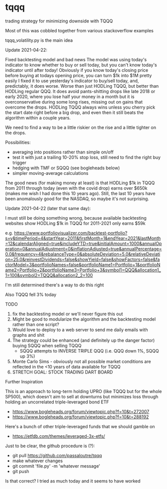 # tqqq
trading strategy for minimizing downside with TQQQ

Most of this was cobbled together from various stackoverflow examples

tqqq_volatility.py is the main idea

Update 2021-04-22:

  Fixed backtesting model and bad news
  The model was using today's indicator to know whether to buy or sell today, but you can't know today's indicator until after today!
  Obviously if you know today's closing price before buying at todays opening price, you can turn $1k into $1M pretty easily
  I fixed it to use yesterday's indicator to buy/sell today, and, predictably, it does worse. Worse than just HODLing TQQQ, but better than HODLing regular QQQ.
  It does avoid pants-shitting drops like late 2018 or early 2020, where you lose half your money in a month but it is overconservative during some long rises, missing out on gains that overcome the drops. HODLing TQQQ always wins unless you cherry pick the start date right before a big drop, and even then it still beats the algorithm within a couple years.

  We need to find a way to be a little riskier on the rise and a little tighter on the drops.

  Possibilities: 
  - averaging into positions rather than simple on/off
  - test it with just a trailing 10-20% stop loss, still need to find the right buy trigger
  - hedging with TMF or SQQQ (see bogleheads below)
  - simpler moving-average calculations

  The good news (for making money at least) is that HODLing $1k in TQQQ from 2011 through today (even with the covid drop) earns over $650k (makes me wish I had done this 10 years ago). Still, the last 10 years have been anomalously good for the NASDAQ, so maybe it's not surprising.

Update 2021-04-22 (later that same day):

  I must still be doing something wrong, because available backtesting websites show HODLing $1k in TQQQ for 2011-2021 only earns $59k
  
  e.g. https://www.portfoliovisualizer.com/backtest-portfolio?s=y&timePeriod=4&startYear=2011&firstMonth=1&endYear=2021&lastMonth=12&calendarAligned=true&includeYTD=true&initialAmount=1000&annualOperation=0&annualAdjustment=0&inflationAdjusted=true&annualPercentage=0.0&frequency=4&rebalanceType=0&absoluteDeviation=5.0&relativeDeviation=25.0&reinvestDividends=false&showYield=false&showFactors=false&factorModel=3&portfolioNames=false&portfolioName1=Portfolio+1&portfolioName2=Portfolio+2&portfolioName3=Portfolio+3&symbol1=QQQ&allocation1_1=100&symbol2=TQQQ&allocation2_2=100
  
  I'm still determined there's a way to do this right
  
  Also TQQQ fell 3% today


TODO
1. fix the backtesting model or we'll never figure this out
1. Might be good to modularize the algorithm and the backtesting model rather than one script?
2. Would love to deploy to a web server to send me daily emails with graphs and shit
3. The strategy could be enhanced (and definitely up the danger factor) buying SQQQ when selling TQQQ
   * SQQQ attempts to INVERSE TRIPLE QQQ (i.e. QQQ down 1%, SQQQ up 3%)
4. Monte Carlo Sims - obviously not all possible market conditions are reflected in the <10 years of data available for TQQQ
4. STRETCH GOAL: STOCK TRADING DART BOARD

Further Inspiration

This is an approach to long-term holding UPRO (like TQQQ but for the whole SP500), which doesn't aim to sell at downturns but minimizes loss through holding an uncorrelated triple-leveraged bond ETF

* https://www.bogleheads.org/forum/viewtopic.php?f=10&t=272007
* https://www.bogleheads.org/forum/viewtopic.php?f=10&t=288192


Here's a bunch of other triple-leveraged funds that we should gamble on

* https://etfdb.com/themes/leveraged-3x-etfs/

Just to be clear, the github procedure is (?):

* git pull https://github.com/passaloutre/tqqq
* make whatever changes
* git commit 'file.py' -m 'whatever message'
* git push

Is that correct? I tried as much today and it seems to have worked
